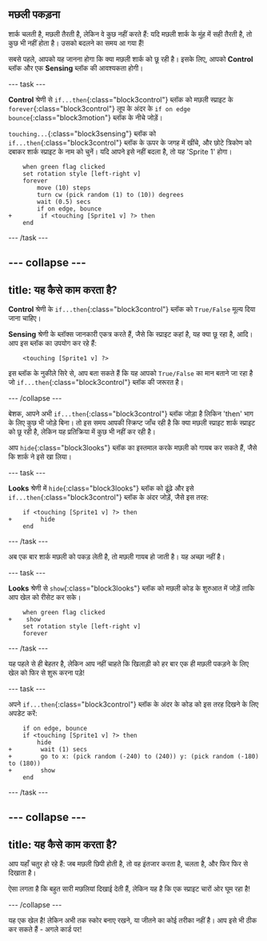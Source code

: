 ## मछली पकड़ना

शार्क चलती है, मछली तैरती है, लेकिन वे कुछ नहीं करते हैं: यदि मछली शार्क के मुंह में सही तैरती है, तो कुछ भी नहीं होता है। उसको बदलने का समय आ गया हैं!

सबसे पहले, आपको यह जानना होगा कि क्या मछली शार्क को छू रही है। इसके लिए, आपको **Control** ब्लॉक और एक **Sensing** ब्लॉक की आवश्यकता होगी।

\--- task \---

**Control** श्रेणी से `if...then`{:class="block3control"} ब्लॉक को मछली स्प्राइट के `forever`{:class="block3control"} लूप के अंदर के `if on edge bounce`{:class="block3motion"} ब्लॉक के नीचे जोड़ें।

`touching...`{:class="block3sensing"} ब्लॉक को `if...then`{:class="block3control"} ब्लॉक के ऊपर के जगह में खींचे, और छोटे त्रिकोण को दबाकर शार्क स्प्राइट के नाम को चुनें। यदि आपने इसे नहीं बदला है, तो यह 'Sprite 1' होगा।

```blocks3
    when green flag clicked
    set rotation style [left-right v]
    forever 
        move (10) steps
        turn cw (pick random (1) to (10)) degrees
        wait (0.5) secs
        if on edge, bounce
+        if <touching [Sprite1 v] ?> then
    end
```

\--- /task \---

## \--- collapse \---

## title: यह कैसे काम करता है?

**Control** श्रेणी के `if...then`{:class="block3control"} ब्लॉक को `True/False` मूल्य दिया जाना चाहिए।

**Sensing** श्रेणी के ब्लॉक्स जानकारी एकत्र करते हैं, जैसे कि स्प्राइट कहां है, यह क्या छू रहा है, आदि। आप इस ब्लॉक का उपयोग कर रहे हैं:

```blocks3
    <touching [Sprite1 v] ?>
```

इस ब्लॉक के नुकीले सिरे से, आप बता सकते हैं कि यह आपको `True/False` का मान बताने जा रहा है जो `if...then`{:class="block3control"} ब्लॉक की जरूरत है।

\--- /collapse \---

बेशक, आपने अभी `if...then`{:class="block3control"} ब्लॉक जोड़ा है लिकिन 'then' भाग के लिए कुछ भी जोड़े बिना। तो इस समय आपकी स्क्रिप्ट जाँच रही है कि क्या मछली स्प्राइट शार्क स्प्राइट को छू रही है, लेकिन यह प्रतिक्रिया में कुछ भी नहीं कर रही है।

आप `hide`{:class="block3looks"} ब्लॉक का इस्तमाल करके मछली को गायब कर सकते हैं, जैसे कि शार्क ने इसे खा लिया।

\--- task \---

**Looks** श्रेणी में `hide`{:class="block3looks"} ब्लॉक को ढूंढ़े और इसे `if...then`{:class="block3control"} ब्लॉक के अंदर जोड़ें, जैसे इस तरह:

```blocks3
    if <touching [Sprite1 v] ?> then
+        hide
    end
```

\--- /task \---

अब एक बार शार्क मछली को पकड़ लेती है, तो मछली गायब हो जाती है। यह अच्छा नहीं है।

\--- task \---

**Looks** श्रेणी से `show`{:class="block3looks"} ब्लॉक को मछली कोड के शुरुआत में जोड़ें ताकि आप खेल को रीसेट कर सके।

```blocks3
    when green flag clicked
+    show
    set rotation style [left-right v]
    forever
```

\--- /task \---

यह पहले से ही बेहतर है, लेकिन आप नहीं चाहते कि खिलाड़ी को हर बार एक ही मछली पकड़ने के लिए खेल को फिर से शुरू करना पड़े!

\--- task \---

अपने `if...then`{:class="block3control"} ब्लॉक के अंदर के कोड को इस तरह दिखने के लिए अपडेट करें:

```blocks3
    if on edge, bounce
    if <touching [Sprite1 v] ?> then
        hide
+        wait (1) secs
+        go to x: (pick random (-240) to (240)) y: (pick random (-180) to (180))
+        show
    end
```

\--- /task \---

## \--- collapse \---

## title: यह कैसे काम करता है?

आप यहाँ चतुर हो रहे हैं: जब मछली छिपी होती है, तो वह इंतजार करता है, चलता है, और फिर फिर से दिखाता है।

ऐसा लगता है कि बहुत सारी मछलियां दिखाई देती हैं, लेकिन यह है कि एक स्प्राइट चारों ओर घूम रहा है!

\--- /collapse \---

यह एक खेल है! लेकिन अभी तक स्कोर बनाए रखने, या जीतने का कोई तरीका नहीं है। आप इसे भी ठीक कर सकते हैं - अगले कार्ड पर!
